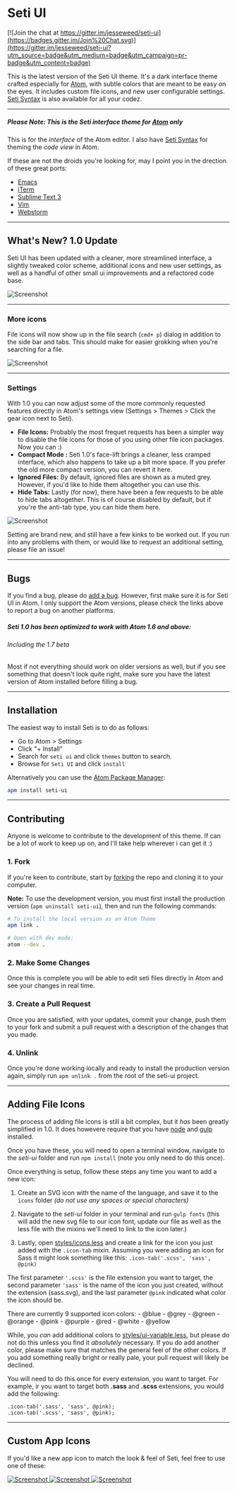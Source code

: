# Seti UI

[![Join the chat at https://gitter.im/jesseweed/seti-ui](https://badges.gitter.im/Join%20Chat.svg)](https://gitter.im/jesseweed/seti-ui?utm_source=badge&utm_medium=badge&utm_campaign=pr-badge&utm_content=badge)


This is the latest version of the Seti UI theme. It's a dark interface theme crafted especially for [Atom](http://atom.io), with subtle colors that are meant to be easy on the eyes. It includes custom file icons, and new user configurable settings. [Seti Syntax](https://atom.io/themes/seti-syntax) is also available for all your codez.

-----

##### **Please Note:** This is the Seti interface theme for [Atom](http://atom.io) only

This is for the _interface_ of the Atom editor. I also have [Seti Syntax](https://atom.io/themes/seti-syntax) for theming the _code view_ in Atom.

If these are not the droids you're looking for, may I point you in the drection of these great ports:

+ [Emacs](https://github.com/caisah/seti-theme)
+ [iTerm](https://github.com/willmanduffy/seti-iterm)
+ [Sublime Text 3](https://packagecontrol.io/packages/Seti_UI)
+ [Vim](https://github.com/trusktr/seti.vim)
+ [Webstorm](https://github.com/zchee/Seti_JetBrains)

-----

## What's New? 1.0 Update
Seti UI has been updated with a cleaner, more streamlined interface, a slightly tweaked color scheme, additional icons and new user settings, as well as a handful of other small ui improvements and a refactored code base.

![Screenshot](https://github.com/jesseweed/seti-ui/raw/1.0-beta/screenshot-01.png)

-----

### More icons
File icons will now show up in the file search (`cmd+ p`) dialog in addition to the side bar and tabs. This should make for easier grokking when you're searching for a file.

![Screenshot](https://github.com/jesseweed/seti-ui/raw/1.0-beta/screenshot-02.png)

-----

### Settings
With 1.0 you can now adjust some of the more commonly requested features directly in Atom's settings view (Settings > Themes > Click the gear icon next to Seti).

+ **File Icons:** Probably the most frequet requests has been a simpler way to disable the file icons for those of you using other file icon packages. Now you can :)
+ **Compact Mode :** Seti 1.0's face-lift brings a cleaner, less cramped interface, which also happens to take up a bit more space. If you prefer the old more compact version, you can revert it here.
+ **Ignored Files:** By default, ignored files are shown as a muted grey. However, if you'd like to hide them altogether you can use this.
+ **Hide Tabs:** Lastly (for now), there have been a few requests to be able to hide tabs altogether. This is of course disabled by default, but if you're the anti-tab type, you can hide them here.

![Screenshot](https://github.com/jesseweed/seti-ui/raw/1.0-beta/screenshot-03.png)

Setting are brand new, and still have a few kinks to be worked out. If you run into any problems with them, or would like to request an additional setting, please file an issue!


-----

## Bugs
If you find a bug, please do [add a bug](https://github.com/jesseweed/seti-ui/issues). However, first make sure it is for Seti UI in Atom. I only support the Atom versions, please check the links above to report a bug on another platforms.

##### Seti 1.0 has been optimized to work with Atom 1.6 and above:
###### Including the 1.7 beta
Most if not everything should work on older versions as well, but if you see something that doesn't look quite right, make sure you have the latest version of Atom installed before filling a bug.

-----

## Installation
The easiest way to install Seti is to do as follows:

+ Go to Atom > Settings
+ Click "+ Install"
+ Search for `seti ui` and click `themes` button to search.
+ Browse for `Seti UI` and click `install`

Alternatively you can use the [Atom Package Manager](https://github.com/atom/apm):

```bash
apm install seti-ui
```


-----

## Contributing
Anyone is welcome to contribute to the development of this theme. If can be a lot of work to keep up on, and I'll take help wherever i can get it :)

### 1. Fork
If you're keen to contribute, start by [forking](https://github.com/jesseweed/seti-ui/tree/1.0-beta#fork-destination-box) the repo and cloning it to your computer.

**Note:** To use the development version, you must first install the production version (`apm uninstall seti-ui`), then and run the following commands:

```bash
# To install the local version as an Atom Theme
apm link .

# Open with dev mode:
atom --dev .
```

### 2. Make Some Changes

Once this is complete you will be able to edit seti files directly in Atom and see your changes in real time.

### 3. Create a Pull Request

Once you are satisfied, with your updates, commit your change, push them to your fork and submit a pull request with a description of the changes that you made.

### 4. Unlink

Once you're done working locally and ready to install the production version again, simply run `apm unlink .` from the root of the seti-ui project.


-----

## Adding File Icons
The process of adding file icons is still a bit complex, but it _has_ been greatly simplified in 1.0. It does howevere require that you have [node](https://nodejs.org/en/) and [gulp](https://github.com/gulpjs/gulp/blob/master/docs/getting-started.md) installed.

Once you have these, you will need to open a terminal window, navigate to the _seti-ui_ folder and run `npm install` (note you only need to do this once).

Once everything is setup, follow these steps any time you want to add a new icon:

  1. Create an SVG icon with the name of the language, and save it to the `icons` folder _(do not use any spaces or special characters)_

  2. Navigate to the _seti-ui_ folder in your terminal and run `gulp fonts` (this will add the new svg file to our icon font, update our file as well as the less file with the mixins we'll need to link to the icon later.)

  3. Lastly, open [styles/icons.less](styles/icons.less) and create a link for the icon you just added with the `.icon-tab` mixin. Assuming you were adding an icon for Sass it might look something like this: ```.icon-tab('.scss', 'sass', @pink)```

  The first parameter `'.scss'` is the file extension you want to target, the second parameter `'sass'` is the name of the icon you just created, without the extension (sass.svg), and the last parameter `@pink` indicated what color the icon should be.

  There are currently 9 supported icon colors:
    - @blue
    - @grey
    - @green
    - @orange
    - @pink
    - @purple
    - @red
    - @white
    - @yellow


  While, you _can_ add additional colors to [styles/ui-variable.less](styles/ui-variable.less), but please do not do this unless you find it _absolutely_ necessary. If you do add another color, please make sure that matches the general feel of the other colors. If you add something really bright or really pale, your pull request will likely be declined.
  
  You will need to do this once for every extension, you want to target. For example, ir you want to target both **.sass** and **.scss** extensions, you would add the following:
  
```
.icon-tab('.sass', 'sass', @pink);
.icon-tab('.scss', 'sass', @pink);
```


-----

## Custom App Icons
If you'd like a new app icon to match the look & feel of Seti, feel free to use one of these:

[ ![Screenshot](https://github.com/jesseweed/seti-syntax/raw/master/_icons/circular/circular-128x128.png) ](https://github.com/jesseweed/seti-syntax/tree/master/_icons/circular)
[ ![Screenshot](https://github.com/jesseweed/seti-syntax/raw/master/_icons/rounded/rounded-128x128.png) ](https://github.com/jesseweed/seti-syntax/tree/master/_icons/rounded/)
[ ![Screenshot](https://github.com/jesseweed/seti-syntax/raw/master/_icons/squared/squared-128x128.png) ](https://github.com/jesseweed/seti-syntax/tree/master/_icons/squared/)
